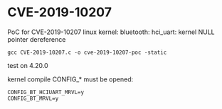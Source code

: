 # CVE-2019-10207
PoC for CVE-2019-10207 linux kernel: bluetooth: hci_uart: kernel NULL pointer dereference

```
gcc CVE-2019-10207.c -o cve-2019-10207-poc -static
```

test on 4.20.0

kernel compile CONFIG_* must be opened:
```
CONFIG_BT_HCIUART_MRVL=y
CONFIG_BT_MRVL=y
```





